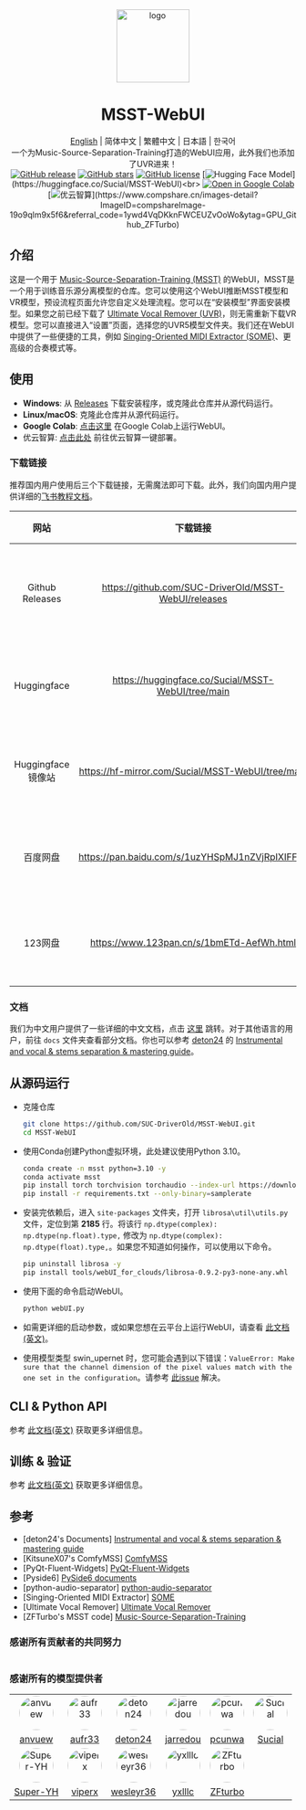 <div align="center"><img src="logo.png" alt="logo" width="128" height="128"></div>
<h1 align="center">MSST-WebUI</h1>
<div align="center">

[English](../README.md) | 简体中文 | 繁體中文 | 日本語 | 한국어<br>
一个为Music-Source-Separation-Training打造的WebUI应用，此外我们也添加了UVR进来！<br>
[![GitHub release](https://img.shields.io/github/v/release/SUC-DriverOld/MSST-WebUI?label=Version)](https://github.com/SUC-DriverOld/MSST-WebUI/releases/latest) [![GitHub stars](https://img.shields.io/github/stars/SUC-DriverOld/MSST-WebUI?label=Stars&color=blue&style=flat)](https://github.com/SUC-DriverOld/MSST-WebUI/stargazers) [![GitHub license](https://img.shields.io/github/license/SUC-DriverOld/MSST-WebUI?label=License)](https://github.com/SUC-DriverOld/MSST-WebUI/blob/main/LICENSE) [![Hugging Face Model](https://img.shields.io/badge/Hugging%20Face-Models-blue?)](https://huggingface.co/Sucial/MSST-WebUI)<br>
[![Open in Google Colab](https://colab.research.google.com/assets/colab-badge.svg)](https://colab.research.google.com/github/SUC-DriverOld/MSST-WebUI/blob/main/webUI_for_colab.ipynb) [![优云智算](https://img.shields.io/badge/一键部署-优云智算-orange?)](https://www.compshare.cn/images-detail?ImageID=compshareImage-19o9qlm9x5f6&referral_code=1ywd4VqDKknFWCEUZvOoWo&ytag=GPU_Github_ZFTurbo)

</div>

## 介绍

这是一个用于 [Music-Source-Separation-Training (MSST)](https://github.com/ZFTurbo/Music-Source-Separation-Training) 的WebUI，MSST是一个用于训练音乐源分离模型的仓库。您可以使用这个WebUI推断MSST模型和VR模型，预设流程页面允许您自定义处理流程。您可以在“安装模型”界面安装模型。如果您之前已经下载了 [Ultimate Vocal Remover (UVR)](https://github.com/Anjok07/ultimatevocalremovergui)，则无需重新下载VR模型。您可以直接进入“设置”页面，选择您的UVR5模型文件夹。我们还在WebUI中提供了一些便捷的工具，例如 [Singing-Oriented MIDI Extractor (SOME)](https://github.com/openvpi/SOME/)、更高级的合奏模式等。

## 使用

- **Windows**: 从 [Releases](https://github.com/SUC-DriverOld/MSST-WebUI/releases) 下载安装程序，或克隆此仓库并从源代码运行。<br>
- **Linux/macOS**: 克隆此仓库并从源代码运行。<br>
- **Google Colab**: [点击这里](https://colab.research.google.com/github/SUC-DriverOld/MSST-WebUI/blob/main/webUI_for_colab.ipynb) 在Google Colab上运行WebUI。<br>
- 优云智算: [点击此处](https://www.compshare.cn/images-detail?ImageID=compshareImage-19o9qlm9x5f6&referral_code=1ywd4VqDKknFWCEUZvOoWo&ytag=GPU_Github_ZFTurbo) 前往优云智算一键部署。

### 下载链接

推荐国内用户使用后三个下载链接，无需魔法即可下载。此外，我们向国内用户提供详细的[飞书教程文档](https://r1kc63iz15l.feishu.cn/wiki/JSp3wk7zuinvIXkIqSUcCXY1nKc)。

|    网站     | 下载链接                                          | 提取码   | 备注                                 |
|:-----------:|:-----------------------------------------------:|:--------:|:----------------------------------:|
| Github Releases | https://github.com/SUC-DriverOld/MSST-WebUI/releases |    -     | 仅提供安装程序，无模型下载  |
|   Huggingface   | https://huggingface.co/Sucial/MSST-WebUI/tree/main   |    -     | 安装程序及所有可用模型  |
| Huggingface镜像站 | https://hf-mirror.com/Sucial/MSST-WebUI/tree/main |    -     | 安装程序及所有可用模型  |
| 百度网盘 | https://pan.baidu.com/s/1uzYHSpMJ1nZVjRpIXIFF_Q  |   1145   | 安装程序及所有可用模型  |
| 123网盘  | https://www.123pan.cn/s/1bmETd-AefWh.html |   1145   | 安装程序及所有可用模型  |

### 文档

我们为中文用户提供了一些详细的中文文档，点击 [这里](https://r1kc63iz15l.feishu.cn/wiki/JSp3wk7zuinvIXkIqSUcCXY1nKc) 跳转。对于其他语言的用户，前往 `docs` 文件夹查看部分文档。你也可以参考 [deton24](https://github.com/deton24) 的 [Instrumental and vocal & stems separation & mastering guide](https://docs.google.com/document/d/17fjNvJzj8ZGSer7c7OFe_CNfUKbAxEh_OBv94ZdRG5c)。

## 从源码运行

- 克隆仓库

  ```bash
  git clone https://github.com/SUC-DriverOld/MSST-WebUI.git
  cd MSST-WebUI
  ```

- 使用Conda创建Python虚拟环境，此处建议使用Python 3.10。

  ```bash
  conda create -n msst python=3.10 -y
  conda activate msst
  pip install torch torchvision torchaudio --index-url https://download.pytorch.org/whl/cu121
  pip install -r requirements.txt --only-binary=samplerate
  ```

- 安装完依赖后，进入 `site-packages` 文件夹，打开 `librosa\util\utils.py` 文件，定位到第 **2185** 行。将该行 `np.dtype(complex): np.dtype(np.float).type,` 修改为 `np.dtype(complex): np.dtype(float).type,`。如果您不知道如何操作，可以使用以下命令。

  ```bash
  pip uninstall librosa -y
  pip install tools/webUI_for_clouds/librosa-0.9.2-py3-none-any.whl
  ```

- 使用下面的命令启动WebUI。

  ```bash
  python webUI.py
  ```

- 如需更详细的启动参数，或如果您想在云平台上运行WebUI，请查看 [此文档(英文)](webui.md)。

- 使用模型类型 swin_upernet 时，您可能会遇到以下错误：`ValueError: Make sure that the channel dimension of the pixel values match with the one set in the configuration`。请参考 [此issue](https://github.com/SUC-DriverOld/MSST-WebUI/issues/24) 解决。

## CLI & Python API

参考 [此文档(英文)](inference.md) 获取更多详细信息。

## 训练 & 验证

参考 [此文档(英文)](training.md) 获取更多详细信息。

## 参考

- [deton24's Documents] [Instrumental and vocal & stems separation & mastering guide](https://docs.google.com/document/d/17fjNvJzj8ZGSer7c7OFe_CNfUKbAxEh_OBv94ZdRG5c)
- [KitsuneX07's ComfyMSS] [ComfyMSS](https://github.com/KitsuneX07/ComfyMSS)
- [PyQt-Fluent-Widgets] [PyQt-Fluent-Widgets](https://github.com/zhiyiYo/PyQt-Fluent-Widgets)
- [Pyside6] [PySide6 documents](https://doc.qt.io/qtforpython-6)
- [python-audio-separator] [python-audio-separator](https://github.com/nomadkaraoke/python-audio-separator)
- [Singing-Oriented MIDI Extractor] [SOME](https://github.com/openvpi/SOME/)
- [Ultimate Vocal Remover] [Ultimate Vocal Remover](https://github.com/Anjok07/ultimatevocalremovergui)
- [ZFTurbo's MSST code] [Music-Source-Separation-Training](https://github.com/ZFTurbo/Music-Source-Separation-Training)

### 感谢所有贡献者的共同努力

<a href="https://github.com/SUC-DriverOld/MSST-WebUI/graphs/contributors" target="_blank">
  <img src="https://contrib.rocks/image?repo=SUC-DriverOld/MSST-WebUI" alt=""/>
</a>

### 感谢所有的模型提供者

<table>
  <tr>
    <td style="text-align: center;"><img src="https://github.com/anvuew.png" style="width: 60px; height: 60px; border-radius: 50%;" alt="anvuew"></td>
    <td style="text-align: center;"><img src="https://github.com/aufr33.png" style="width: 60px; height: 60px; border-radius: 50%;" alt="aufr33"></td>
    <td style="text-align: center;"><img src="https://github.com/deton24.png" style="width: 60px; height: 60px; border-radius: 50%;" alt="deton24"></td>
    <td style="text-align: center;"><img src="https://github.com/jarredou.png" style="width: 60px; height: 60px; border-radius: 50%;" alt="jarredou"></td>
    <td style="text-align: center;"><img src="https://github.com/pcunwa.png" style="width: 60px; height: 60px; border-radius: 50%;" alt="pcunwa"></td>
    <td style="text-align: center;"><img src="https://github.com/SUC-DriverOld.png" style="width: 60px; height: 60px; border-radius: 50%;" alt="Sucial"></td>
  </tr>
  <tr>
    <td style="text-align: center;"><a href="https://github.com/anvuew">anvuew</a></td>
    <td style="text-align: center;"><a href="https://github.com/aufr33">aufr33</a></td>
    <td style="text-align: center;"><a href="https://github.com/deton24">deton24</a></td>
    <td style="text-align: center;"><a href="https://github.com/jarredou">jarredou</a></td>
    <td style="text-align: center;"><a href="https://github.com/pcunwa">pcunwa</a></td>
    <td style="text-align: center;"><a href="https://github.com/SUC-DriverOld">Sucial</a></td>
  </tr>
  <tr>
    <td style="text-align: center;"><img src="https://github.com/Super-YH.png" style="width: 60px; height: 60px; border-radius: 50%;" alt="Super-YH"></td>
    <td style="text-align: center;"><img src="https://github.com/playdasegunda.png" style="width: 60px; height: 60px; border-radius: 50%;" alt="viperx"></td>
    <td style="text-align: center;"><img src="https://github.com/wesleyr36.png" style="width: 60px; height: 60px; border-radius: 50%;" alt="wesleyr36"></td>
    <td style="text-align: center;"><img src="https://github.com/yxlllc.png" style="width: 60px; height: 60px; border-radius: 50%;" alt="yxlllc"></td>
    <td style="text-align: center;"><img src="https://github.com/ZFTurbo.png" style="width: 60px; height: 60px; border-radius: 50%;" alt="ZFturbo"></td>
    <td></td>
  </tr>
  <tr>
    <td style="text-align: center;"><a href="https://github.com/Super-YH">Super-YH</a></td>
    <td style="text-align: center;"><a href="https://github.com/playdasegunda">viperx</a></td>
    <td style="text-align: center;"><a href="https://github.com/wesleyr36">wesleyr36</a></td>
    <td style="text-align: center;"><a href="https://github.com/yxlllc">yxlllc</a></td>
    <td style="text-align: center;"><a href="https://github.com/ZFTurbo">ZFturbo</a></td>
    <td></td>
  </tr>
</table>

